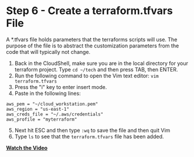 # Step 6 - Create a terraform.tfvars File

A *.tfvars file holds parameters that the terraforms scripts will use. The purpose
of the file is to abstract the customization parameters from the code that will
typically not change.

1. Back in the CloudShell, make sure you are in the local directory for your
terraform project. Type `cd ~/tech` and then press TAB, then ENTER.
2. Run the following command to open the Vim text editor:
`vim terraform.tfvars`
3. Press the "i" key to enter insert mode.
4. Paste in the following lines:

```
aws_pem = "~/cloud_workstation.pem"
aws_region = "us-east-1"
aws_creds_file = "~/.aws/credentials"
aws_profile = "myterraform"
```

5. Next hit ESC and then type `:wq` to save the file and then quit Vim
6. Type `ls` to see that the `terraform.tfvars` file has been added.

**[Watch the Video](https://youtu.be/EtXHvlSiQb0)**
